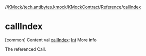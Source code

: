 //[KMock](../../../../index.md)/[tech.antibytes.kmock](../../index.md)/[KMockContract](../index.md)/[Reference](index.md)/[callIndex](call-index.md)



# callIndex
[common]
Content
val [callIndex](call-index.md): [Int](https://kotlinlang.org/api/latest/jvm/stdlib/kotlin/-int/index.html)
More info


The referenced Call.
